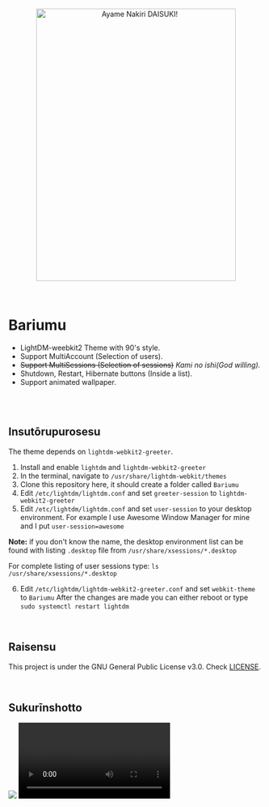 <br>
<p align="center">
  <img src="https://i.imgur.com/UcIRIJH.png" alt="Ayame Nakiri DAISUKI!" width="395" height="538">
  </p>
  <br>
  
  
# Bariumu #
- LightDM-weebkit2 Theme with 90's style.
- Support MultiAccount (Selection of users).
- ~~Support MultiSessions (Selection of sessions)~~ _Kami no ishi(God willing)._
- Shutdown, Restart, Hibernate buttons (Inside a list).
- Support animated wallpaper.

<br>
<br>

## Insutōrupurosesu ##
The theme depends on `lightdm-webkit2-greeter`.

1. Install and enable `lightdm` and `lightdm-webkit2-greeter`
2. In the terminal, navigate to `/usr/share/lightdm-webkit/themes`
3. Clone this repository here, it should create a folder called `Bariumu`
4. Edit `/etc/lightdm/lightdm.conf` and set `greeter-session` to `lightdm-webkit2-greeter`
5. Edit `/etc/lightdm/lightdm.conf` and set `user-session` to your desktop environment. For example I use Awesome Window Manager for mine and I put `user-session=awesome`

__Note:__ if you don't know the name, the desktop environment list can be found with listing `.desktop` file from `/usr/share/xsessions/*.desktop`

For complete listing of user sessions type: `ls /usr/share/xsessions/*.desktop`

6. Edit `/etc/lightdm/lightdm-webkit2-greeter.conf` and set `webkit-theme` to `Bariumu`
After the changes are made you can either reboot or type `sudo systemctl restart lightdm`

<br>

## Raisensu ##
This project is under the GNU General Public License v3.0. Check [LICENSE](https://github.com/Scxrpion69/Bariumu/blob/master/LICENSE/ "LICENSE").

<br>

## Sukurīnshotto ##
![](https://cdn.discordapp.com/attachments/769660696219746355/775482095132475402/unknown.png)
![](https://i.imgur.com/mmoSUAz.mp4)
